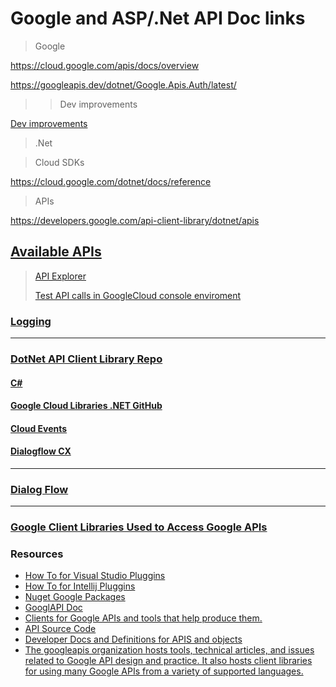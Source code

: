 # Google and ASP/.Net API Doc links

> Google

https://cloud.google.com/apis/docs/overview

https://googleapis.dev/dotnet/Google.Apis.Auth/latest/



> > Dev improvements

[Dev improvements](https://google.aip.dev/client-libraries)



> .Net

> Cloud SDKs

https://cloud.google.com/dotnet/docs/reference

> APIs

https://developers.google.com/api-client-library/dotnet/apis

## [Available APIs](https://cloud.google.com/apis/docs/cloud-client-libraries)

> [API Explorer](https://developers.google.com/apis-explorer)
>
> [Test API calls in GoogleCloud console enviroment](https://cloud.google.com/logging/docs/api)

### [Logging](https://cloud.google.com/logging/docs/reference/api-overview)

***

### [DotNet API Client Library Repo](https://github.com/googleapis/google-api-dotnet-client)

#### [C#](https://cloud.google.com/dotnet/docs/reference)

#### [Google Cloud Libraries .NET GitHub ](https://github.com/googleapis/google-cloud-dotnet)

#### [Cloud Events](https://github.com/googleapis/google-cloudevents-dotnet)

#### [Dialogflow CX](https://cloud.google.com/dotnet/docs/reference/Google.Cloud.Dialogflow.Cx.V3/latest)

***

### [Dialog Flow](https://developers.google.com/api-client-library/dotnet/apis/dialogflow/v3)

***

### [Google Client Libraries Used to Access Google APIs](https://developers.google.com/api-client-library)

### Resources

- [How To for Visual Studio Pluggins](https://cloud.google.com/tools/visual-studio/docs/how-to)
- [How To for Intellij Pluggins](https://cloud.google.com/code/docs/intellij)
- [Nuget Google Packages](https://www.nuget.org/profiles/google-apis-packages)
- [GooglAPI Doc](https://cloud.google.com/apis/docs/overview)
- [Clients for Google APIs and tools that help produce them.](https://github.com/googleapis)
- [API Source Code](https://github.com/googleapis/googleapis#google-apis)
- [Developer Docs and Definitions for APIS and objects](https://googleapis.dev/dotnet/Google.Apis.Auth/latest/api/Google.Apis.Auth.OAuth2.ServiceAccountCredential.html)
- [The googleapis organization hosts tools, technical articles, and issues related to Google API design and practice. It also hosts client libraries for using many Google APIs from a variety of supported languages.](https://github.com/googleapis/googleapis.github.io/)
